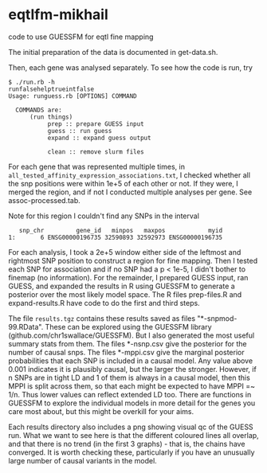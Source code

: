 # eqtlfm-mikhail
code to use GUESSFM for eqtl fine mapping


The initial preparation of the data is documented in get-data.sh.

Then, each gene was analysed separately.  To see how the code is run, try

```
$ ./run.rb -h
runfalsehelptrueintfalse
Usage: runguess.rb [OPTIONS] COMMAND

  COMMANDS are:
      (run things)
           prep :: prepare GUESS input
           guess :: run guess
           expand :: expand guess output

           clean :: remove slurm files
```

For each gene that was represented multiple times, in `all_tested_affinity_expression_associations.txt`, I checked whether all the snp positions were within 1e+5 of each other or not.  If they were, I merged the region, and if not I conducted multiple analyses per gene. See assoc-processed.tab.

Note for  this region I couldn't find any SNPs in the interval
```{sh}
   snp_chr         gene_id   minpos   maxpos            myid
1:       6 ENSG00000196735 32590893 32592973 ENSG00000196735
```

For each analysis, I took a 2e+5 window either side of the leftmost and rightmost SNP position to construct a region for fine mapping.  Then I tested each SNP for association and if no SNP had a p < 1e-5, I didn't bother to finemap (no information).  For the remainder, I prepared GUESS input, ran GUESS, and expanded the results in R using GUESSFM to generate a posterior over the most likely model space.  The R files prep-files.R and expand-results.R have code to do the first and third steps.

The file `results.tgz` contains these results saved as files "*-snpmod-99.RData".  These can be explored using the GUESSFM library (github.com/chr1swallace/GUESSFM).  But I also generated the most useful summary stats from them.  The files *-nsnp.csv give the posterior for the number of causal snps.  The files *-mppi.csv give the marginal posterior probabilities that each SNP is included in a causal model.  Any value above 0.001 indicates it is plausibly causal, but the larger the stronger.  However, if n SNPs are in tight LD and 1 of them is always in a causal model, then this MPPI is split across them, so that each might be expected to have MPPI =~ 1/n.  Thus lower values can reflect extended LD too.  There are functions in GUESSFM to explore the individual models in more detail for the genes you care most about, but this might be overkill for your aims.

Each results directory also includes a png showing visual qc of the GUESS run.  What we want to see here is that the different coloured lines all overlap, and that there is no trend (in the first 3 graphs) - that is, the chains have converged.  It is worth checking these, particularly if you have an unusually large number of causal variants in the model.
